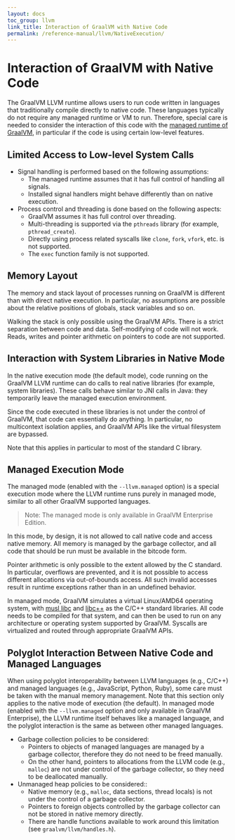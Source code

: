 ```yaml
---
layout: docs
toc_group: llvm
link_title: Interaction of GraalVM with Native Code
permalink: /reference-manual/llvm/NativeExecution/
---
```

# Interaction of GraalVM with Native Code

The GraalVM LLVM runtime allows users to run code written in languages that traditionally compile directly to native code.
These languages typically do not require any managed runtime or VM to run.
Therefore, special care is needed to consider the interaction of this code with the [managed runtime of GraalVM](#), in particular if the code is using certain low-level features.

## Limited Access to Low-level System Calls

* Signal handling is performed based on the following assumptions: 
   - The managed runtime assumes that it has full control of handling all signals.
   - Installed signal handlers might behave differently than on native execution.
* Process control and threading is done based on the following aspects:
    - GraalVM assumes it has full control over threading.
    - Multi-threading is supported via the `pthreads` library (for example, `pthread_create`).
    - Directly using process related syscalls like `clone`, `fork`, `vfork`, etc. is not supported.
    - The `exec` function family is not supported.

## Memory Layout

The memory and stack layout of processes running on GraalVM is different than with direct native execution.
In particular, no assumptions are possible about the relative positions of globals, stack variables and so on.

Walking the stack is only possible using the GraalVM APIs.
There is a strict separation between code and data.
Self-modifying of code will not work.
Reads, writes and pointer arithmetic on pointers to code are not supported.

## Interaction with System Libraries in Native Mode

In the native execution mode (the default mode), code running on the GraalVM LLVM runtime can do calls to real native libraries (for example, system libraries).
These calls behave similar to JNI calls in Java: they temporarily leave the managed execution environment.

Since the code executed in these libraries is not under the control of GraalVM, that code can essentially do anything.
In particular, no multicontext isolation applies, and GraalVM APIs like the virtual filesystem are bypassed.

Note that this applies in particular to most of the standard C library.

## Managed Execution Mode

The managed mode (enabled with the `--llvm.managed` option) is a special execution mode where the LLVM runtime runs purely in managed mode, similar to all other GraalVM supported languages.

> Note: The managed mode is only available in GraalVM Enterprise Edition.

In this mode, by design, it is not allowed to call native code and access native memory.
All memory is managed by the garbage collector, and all code that should be run must be available in the bitcode form.

Pointer arithmetic is only possible to the extent allowed by the C standard.
In particular, overflows are prevented, and it is not possible to access different allocations via out-of-bounds access.
All such invalid accesses result in runtime exceptions rather than in an undefined behavior.

In managed mode, GraalVM simulates a virtual Linux/AMD64 operating system, with [musl libc](https://www.musl-libc.org/) and [libc++](https://libcxx.llvm.org/) as the C/C++ standard libraries.
All code needs to be compiled for that system, and can then be used to run on any architecture or operating system supported by GraalVM.
Syscalls are virtualized and routed through appropriate GraalVM APIs.

## Polyglot Interaction Between Native Code and Managed Languages

When using polyglot interoperability between LLVM languages (e.g., C/C++) and managed languages (e.g., JavaScript, Python, Ruby), some care must be taken with the manual memory management.
Note that this section only applies to the native mode of execution (the default).
In managed mode (enabled with the `--llvm.managed` option and only available in GraalVM Enterprise), the LLVM runtime itself behaves like a managed language, and the polyglot interaction is the same as between other managed languages.

* Garbage collection policies to be considered:
    - Pointers to objects of managed languages are managed by a garbage collector, therefore they do not need to be freed manually.
    - On the other hand, pointers to allocations from the LLVM code (e.g., `malloc`) are not under control of the garbage collector, so they need to be deallocated manually.
* Unmanaged heap policies to be considered::
    - Native memory (e.g., `malloc`, data sections, thread locals) is not under the control of a garbage collector.
    - Pointers to foreign objects controlled by the garbage collector can not be stored in native memory directly.
    - There are handle functions available to work around this limitation (see `graalvm/llvm/handles.h`).